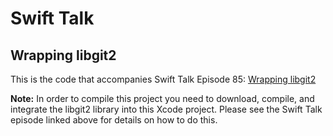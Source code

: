 # Swift Talk
## Wrapping libgit2

This is the code that accompanies Swift Talk Episode 85: [Wrapping libgit2](https://talk.objc.io/episodes/S01E85-wrapping-libgit2)

**Note:** In order to compile this project you need to download, compile, and integrate the libgit2 library into this Xcode project. Please see the Swift Talk episode linked above for details on how to do this.
